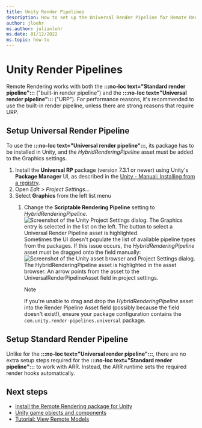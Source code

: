 ```yaml
---
title: Unity Render Pipelines
description: How to set up the Universal Render Pipeline for Remote Rendering
author: jloehr
ms.author: julianlohr
ms.date: 01/12/2022
ms.topic: how-to
---
```


# Unity Render Pipelines

Remote Rendering works with both the **:::no-loc text="Standard render pipeline":::** ("built-in render pipeline") and the **:::no-loc text="Universal render pipeline":::** ("URP"). For performance reasons, it's recommended to use the built-in render pipeline, unless there are strong reasons that require URP.

## Setup Universal Render Pipeline

To use the **:::no-loc text="Universal render pipeline":::**, its package has to be installed in Unity, and the *HybridRenderingPipeline* asset must be added to the Graphics settings.

1. Install the **Universal RP** package (version 7.3.1 or newer) using Unity's **Package Manager** UI, as described in the [Unity - Manual:  Installing from a registry](https://docs.unity3d.com/Manual/upm-ui-install.html).
1. Open *Edit > Project Settings...*
1. Select **Graphics** from the left list menu
    1. Change the **Scriptable Rendering Pipeline** setting to *HybridRenderingPipeline*.\
        ![Screenshot of the Unity Project Settings dialog. The Graphics entry is selected in the list on the left. The button to select a Universal Render Pipeline asset is highlighted.](./media/settings-graphics-render-pipeline.png)\
        Sometimes the UI doesn't populate the list of available pipeline types from the packages. If this issue occurs, the *HybridRenderingPipeline* asset must be dragged onto the field manually:\
        ![Screenshot of the Unity asset browser and Project Settings dialog. The HybridRenderingPipeline asset is highlighted in the asset browser. An arrow points from the asset to the UniversalRenderPipelineAsset field in project settings.](./media/hybrid-rendering-pipeline.png)

        > [!NOTE]
        > If you're unable to drag and drop the *HybridRenderingPipeline* asset into the Render Pipeline Asset field (possibly because the field doesn't exist!), ensure your package configuration contains the `com.unity.render-pipelines.universal` package.

## Setup Standard Render Pipeline

Unlike for the **:::no-loc text="Universal render pipeline":::**, there are no extra setup steps required for the  **:::no-loc text="Standard render pipeline":::** to work with ARR. Instead, the ARR runtime sets the required render hooks automatically.

## Next steps

* [Install the Remote Rendering package for Unity](install-remote-rendering-unity-package.md)
* [Unity game objects and components](objects-components.md)
* [Tutorial: View Remote Models](../../tutorials/unity/view-remote-models/view-remote-models.md)
